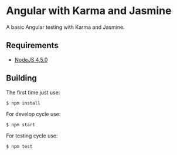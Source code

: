# Angular with Karma and Jasmine

A basic Angular testing with Karma and Jasmine.

## Requirements

- [NodeJS 4.5.0](https://nodejs.org/)

## Building

The first time just use:

`$ npm install`

For develop cycle use:

`$ npm start`

For testing cycle use:

`$ npm test`
